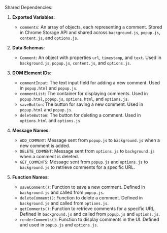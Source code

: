 Shared Dependencies:

1. **Exported Variables**: 
   - `comments`: An array of objects, each representing a comment. Stored in Chrome Storage API and shared across `background.js`, `popup.js`, `content.js`, and `options.js`.

2. **Data Schemas**: 
   - `Comment`: An object with properties `url`, `timestamp`, and `text`. Used in `background.js`, `popup.js`, `content.js`, and `options.js`.

3. **DOM Element IDs**: 
   - `commentInput`: The text input field for adding a new comment. Used in `popup.html` and `popup.js`.
   - `commentList`: The container for displaying comments. Used in `popup.html`, `popup.js`, `options.html`, and `options.js`.
   - `saveButton`: The button for saving a new comment. Used in `popup.html` and `popup.js`.
   - `deleteButton`: The button for deleting a comment. Used in `options.html` and `options.js`.

4. **Message Names**: 
   - `ADD_COMMENT`: Message sent from `popup.js` to `background.js` when a new comment is added.
   - `DELETE_COMMENT`: Message sent from `options.js` to `background.js` when a comment is deleted.
   - `GET_COMMENTS`: Message sent from `popup.js` and `options.js` to `background.js` to retrieve comments for a specific URL.

5. **Function Names**: 
   - `saveComment()`: Function to save a new comment. Defined in `background.js` and called from `popup.js`.
   - `deleteComment()`: Function to delete a comment. Defined in `background.js` and called from `options.js`.
   - `getComments()`: Function to retrieve comments for a specific URL. Defined in `background.js` and called from `popup.js` and `options.js`.
   - `renderComments()`: Function to display comments in the UI. Defined and used in `popup.js` and `options.js`.